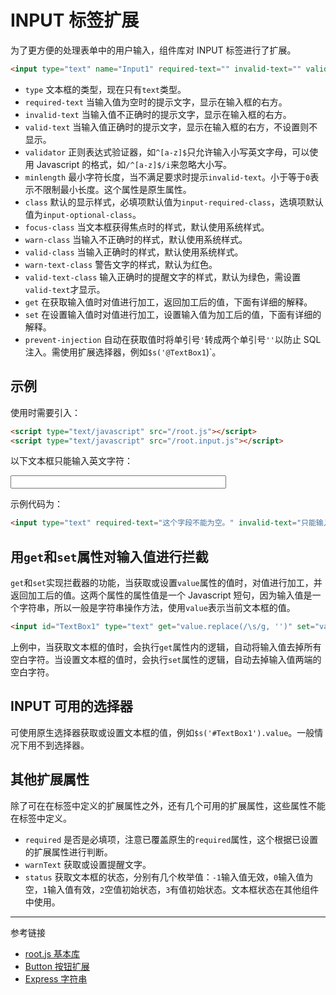 # INPUT 标签扩展

为了更方便的处理表单中的用户输入，组件库对 INPUT 标签进行了扩展。

```html
<input type="text" name="Input1" required-text="" invalid-text="" valid-text="" validator="" minlength="0" class="" focus-class="" warn-class="" valid-class="" warn-text-class="" valid-text-class="" get="" set="" prevent-injection  />
```

* `type` 文本框的类型，现在只有`text`类型。
* `required-text` 当输入值为空时的提示文字，显示在输入框的右方。
* `invalid-text` 当输入值不正确时的提示文字，显示在输入框的右方。
* `valid-text` 当输入值正确时的提示文字，显示在输入框的右方，不设置则不显示。
* `validator` 正则表达式验证器，如`^[a-z]$`只允许输入小写英文字母，可以使用 Javascript 的格式，如`/^[a-z]$/i`来忽略大小写。
* `minlength` 最小字符长度，当不满足要求时提示`invalid-text`。小于等于`0`表示不限制最小长度。这个属性是原生属性。
* `class` 默认的显示样式，必填项默认值为`input-required-class`，选填项默认值为`input-optional-class`。
* `focus-class` 当文本框获得焦点时的样式，默认使用系统样式。
* `warn-class` 当输入不正确时的样式，默认使用系统样式。
* `valid-class` 当输入正确时的样式，默认使用系统样式。
* `warn-text-class` 警告文字的样式，默认为红色。
* `valid-text-class` 输入正确时的提醒文字的样式，默认为绿色，需设置`valid-text`才显示。
* `get` 在获取输入值时对值进行加工，返回加工后的值，下面有详细的解释。
* `set` 在设置输入值时对值进行加工，设置输入值为加工后的值，下面有详细的解释。
* `prevent-injection` 自动在获取值时将单引号`'`转成两个单引号`''`以防止 SQL 注入。需使用扩展选择器，例如`$s('@TextBox1`)`。

## 示例

使用时需要引入：

```html
<script type="text/javascript" src="/root.js"></script>
<script type="text/javascript" src="/root.input.js"></script>
```

<script type="text/javascript" src="@/root.input.js"></script>

以下文本框只能输入英文字符：

 <input type="text" required-text="这个字段不能为空。" invalid-text="只能输入英文字符，且最少输入3个。" valid-text="输入正确。" validator="^[a-zA-Z]+$" minlength="3" size="40" />

示例代码为：

 ```html
<input type="text" required-text="这个字段不能为空。" invalid-text="只能输入英文字符，且最少输入3个。" valid-text="输入正确。" validator="^[a-zA-Z]+$" minlength="3" size="40" />
 ```

## 用`get`和`set`属性对输入值进行拦截

`get`和`set`实现拦截器的功能，当获取或设置`value`属性的值时，对值进行加工，并返回加工后的值。这两个属性的属性值是一个 Javascript 短句，因为输入值是一个字符串，所以一般是字符串操作方法，使用`value`表示当前文本框的值。

```html
<input id="TextBox1" type="text" get="value.replace(/\s/g, '')" set="value.trim()" />
```

上例中，当获取文本框的值时，会执行`get`属性内的逻辑，自动将输入值去掉所有空白字符。当设置文本框的值时，会执行`set`属性的逻辑，自动去掉输入值两端的空白字符。

## INPUT 可用的选择器

可使用原生选择器获取或设置文本框的值，例如`$s('#TextBox1').value`。一般情况下用不到选择器。

## 其他扩展属性

除了可在在标签中定义的扩展属性之外，还有几个可用的扩展属性，这些属性不能在标签中定义。

* `required` 是否是必填项，注意已覆盖原生的`required`属性，这个根据已设置的扩展属性进行判断。
* `warnText` 获取或设置提醒文字。
* `status` 获取文本框的状态，分别有几个枚举值：`-1`输入值无效，`0`输入值为空，`1`输入值有效，`2`空值初始状态，`3`有值初始状态。文本框状态在其他组件中使用。

---
参考链接

* [root.js 基本库](/root.js/root.md)
* [Button 按钮扩展](/root.js/button.md)
* [Express 字符串](/root.js/express.md)